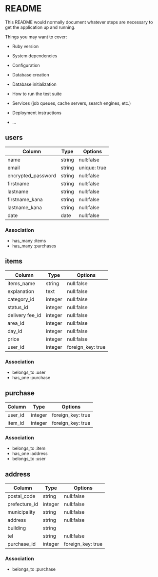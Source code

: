 # README

This README would normally document whatever steps are necessary to get the
application up and running.

Things you may want to cover:

* Ruby version

* System dependencies

* Configuration

* Database creation

* Database initialization

* How to run the test suite

* Services (job queues, cache servers, search engines, etc.)

* Deployment instructions

* ...

## users

|Column                |Type  |Options     |
|----------------------|------|------------|
|name                  |string|null:false  |
|email                 |string|unique: true|
|encrypted_password    |string|null:false  |
|firstname             |string|null:false  |
|lastname              |string|null:false  |
|firstname_kana        |string|null:false  |
|lastname_kana         |string|null:false  |
|date                  |date  |null:false  |


### Association

- has_many :items
- has_many :purchases

## items

|Column         |Type   |Options          |
|---------------|-------|-----------------|
|items_name     |string |null:false       |
|explanation    |text   |null:false       |
|category_id    |integer|null:false       |
|status_id      |integer|null:false       |
|delivery fee_id|integer|null:false       |
|area_id        |integer|null:false       |
|day_id         |integer|null:false       |
|price          |integer|null:false       |
|user_id        |integer|foreign_key: true|

### Association

- belongs_to :user
- has_one :purchase

## purchase

|Column     |Type   |Options          |
|-----------|-------|-----------------|
|user_id    |integer|foreign_key: true|
|item_id   |integer|foreign_key: true|

### Association

- belongs_to :item
- has_one :address
- belongs_to :user

## address

|Column       |Type   |Options          |
|-------------|-------|-----------------|
|postal_code  |string |null:false       |
|prefecture_id|integer|null:false       |
|municipality |string |null:false       |
|address      |string |null:false       |
|building     |string |                 |
|tel          |string |null:false       |
|purchase_id  |integer|foreign_key: true|

### Association

- belongs_to :purchase
